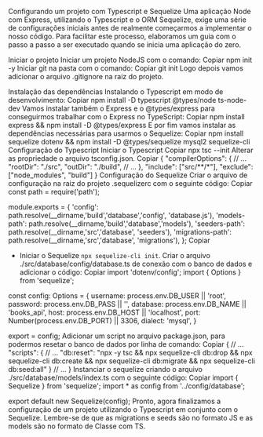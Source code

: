 Configurando um projeto com Typescript e Sequelize
Uma aplicação Node com Express, utilizando o Typescript e o ORM Sequelize, exige uma série de configurações iniciais antes de realmente começarmos a implementar o nosso código. Para facilitar este processo, elaboramos um guia com o passo a passo a ser executado quando se inicia uma aplicação do zero.

Iniciar o projeto
Iniciar um projeto NodeJS com o comando:
Copiar
 npm init -y
Iniciar git na pasta com o comando:
Copiar
  git init
Logo depois vamos adicionar o arquivo .gitignore na raiz do projeto.

Instalação das dependências
Instalando o Typescript em modo de desenvolvimento:
Copiar
npm install -D typescript @types/node ts-node-dev
Vamos instalar também o Express e o @types/express para conseguirmos trabalhar com o Express no TypeScript:
Copiar
npm install express && npm install -D @types/express
E por fim vamos instalar as dependências necessárias para usarmos o Sequelize:
Copiar
npm install sequelize dotenv && npm install -D @types/sequelize mysql2 sequelize-cli
Configuração do Typescript
Iniciar o Typescript
Copiar
 npx tsc --init
Alterar as propriedade o arquivo tsconfig.json.
Copiar
{
  "compilerOptions": {
    // ...
    "rootDir": "./src",
    "outDir": "./build",
    // ...
  },
  "include": ["src/**/*"],
  "exclude": ["node_modules", "build"]
}
Configuração do Sequelize
Criar o arquivo de configuração na raiz do projeto .sequelizerc com o seguinte código:
Copiar
const path = require('path');

module.exports = {
  'config': path.resolve(__dirname,'build','database','config', 'database.js'),
  'models-path': path.resolve(__dirname,'build','database','models'),
  'seeders-path': path.resolve(__dirname,'src','database', 'seeders'),
  'migrations-path': path.resolve(__dirname,'src','database', 'migrations'),
};
Copiar
- Iniciar o Sequelize `npx sequelize-cli init`.
Criar o arquivo ./src/database/config/database.ts de conexão com o banco de dados e adicionar o código:
Copiar
import 'dotenv/config';
import { Options } from 'sequelize';

const config: Options = {
  username: process.env.DB_USER || 'root',
  password: process.env.DB_PASS || '',
  database: process.env.DB_NAME || 'books_api',
  host: process.env.DB_HOST || 'localhost',
  port: Number(process.env.DB_PORT) || 3306,
  dialect: 'mysql',
}

export = config;
Adicionar um script no arquivo package.json, para podermos resetar o banco de dados por linha de comando:
Copiar
{
// ...
"scripts": {
  // ...
  "db:reset": "npx -y tsc && npx sequelize-cli db:drop && npx sequelize-cli db:create && npx sequelize-cli db:migrate && npx sequelize-cli db:seed:all"
}
// ...
}
Instanciar o sequelize criando o arquivo ./src/database/models/index.ts com o seguinte código:
Copiar
import { Sequelize } from 'sequelize';
import * as config from '../config/database';

export default new Sequelize(config);
Pronto, agora finalizamos a configuração de um projeto utilizando o Typescript em conjunto com o Sequelize. Lembre-se de que as migrations e seeds são no formato JS e as models são no formato de Classe com TS.

